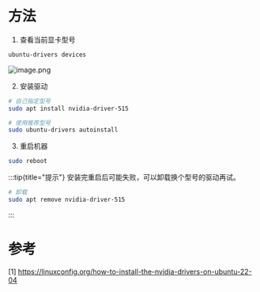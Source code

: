 # 方法
1. 查看当前显卡型号
```bash
ubuntu-drivers devices
```

![image.png](https://minio.kevin2li.top/image-bed/vanblog/img/845108e694b5d1c58a49151d228221bf.image.png)

2. 安装驱动

```bash
# 自己指定型号
sudo apt install nvidia-driver-515

# 使用推荐型号
sudo ubuntu-drivers autoinstall
```

3. 重启机器

```bash
sudo reboot
```

:::tip{title="提示"}
安装完重启后可能失败，可以卸载换个型号的驱动再试。

```bash
# 卸载
sudo apt remove nvidia-driver-515
```
:::
<!-- more -->

# 参考
[1] https://linuxconfig.org/how-to-install-the-nvidia-drivers-on-ubuntu-22-04